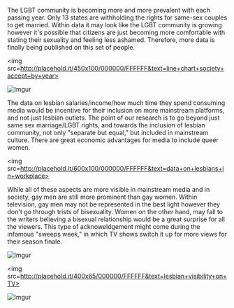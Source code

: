The LGBT community is becoming more and more prevalent with each passing year. Only 13 states are withholding the rights for same-sex couples to get married. Within data it may look like the LGBT community is growing however it's possible that citizens are just becoming more comfortable with stating their sexuality and feeling less ashamed. Therefore, more data is finally being published on this set of people.

<img src=http://placehold.it/450x100/000000/FFFFFF&text=line+chart+society+accept+by+year>

![Imgur](http://i.imgur.com/eS6FjtD.png)

  The data on lesbian salaries/income/how much time they spend consuming media would be incentive for their inclusion on more mainstream platforms, and not just lesbian outlets. The point of our research is to go beyond just same sex marriage/LGBT rights, and towards the inclusion of lesbian community, not only "separate but equal," but included in mainstream culture. There are great economic advantages for media to include queer women.
  
  <img src=http://placehold.it/600x100/000000/FFFFFF&text=data+on+lesbians+in+workplace>
  
  While all of these aspects are more visible in mainstream media and in society, gay men are still more prominent than gay women. Within television, gay men may not be represented in the best light however they don't go through trists of bisexuality. Women on the other hand, may fall to the writers believing a bisexual relationship would be a great surprise for all the viewers. This type of acknoweldgement might come during the infamous "sweeps week," in which TV shows switch it up for more views for their season finale. 
  
![Imgur](http://i.imgur.com/sDrLnkJ.png)

<img src=http://placehold.it/400x65/000000/FFFFFF&text=lesbian+visibility+on+TV>


![Imgur](http://i.imgur.com/vX8izZm.png)